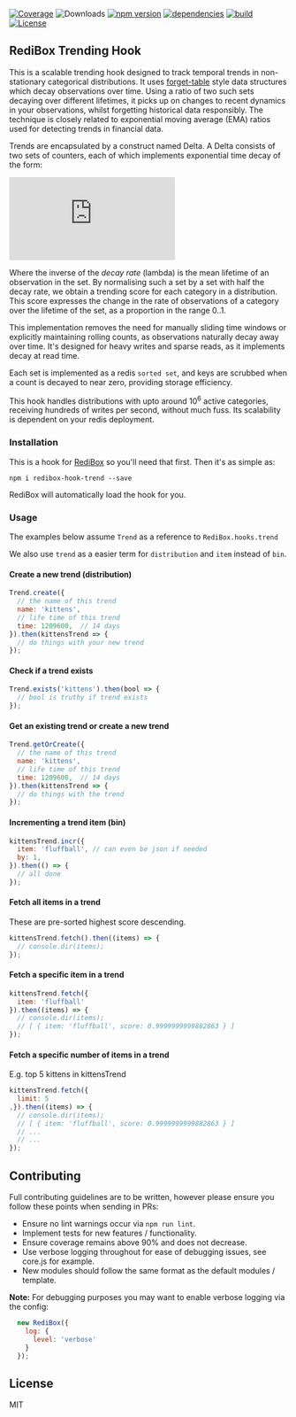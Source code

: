 [![Coverage](https://coveralls.io/repos/github/redibox/trend/badge.svg?branch=master)](https://coveralls.io/github/redibox/trend?branch=master)
![Downloads](https://img.shields.io/npm/dt/redibox-hook-cache.svg)
[![npm version](https://img.shields.io/npm/v/redibox-hook-trend.svg)](https://www.npmjs.com/package/redibox-hook-trend)
[![dependencies](https://img.shields.io/david/redibox/trend.svg)](https://david-dm.org/redibox/trend)
[![build](https://travis-ci.org/redibox/trend.svg)](https://travis-ci.org/redibox/trend)
[![License](https://img.shields.io/npm/l/redibox-hook-trend.svg)](/LICENSE)

## RediBox Trending Hook

This is a scalable trending hook designed to track temporal trends in non-stationary categorical distributions. It uses [forget-table](https://github.com/bitly/forgettable/) style data structures which decay observations over time. Using a ratio of two such sets decaying over different lifetimes, it picks up on changes to recent dynamics in your observations, whilst forgetting historical data responsibly. The technique is closely related to exponential moving average (EMA) ratios used for detecting trends in financial data.

Trends are encapsulated by a construct named Delta. A Delta consists of two sets of counters, each of which implements exponential time decay of the form:

![equation](http://latex.codecogs.com/gif.latex?X_t_1%3DX_t_0%5Ctimes%7Be%5E%7B-%5Clambda%5Ctimes%7Bt%7D%7D%7D)

Where the inverse of the _decay rate_ (lambda) is the mean lifetime of an observation in the set. By normalising such a set by a set with half the decay rate, we obtain a trending score for each category in a distribution. This score expresses the change in the rate of observations of a category over the lifetime of the set, as a proportion in the range 0..1.

This implementation removes the need for manually sliding time windows or explicitly maintaining rolling counts, as observations naturally decay away over time. It's designed for heavy writes and sparse reads, as it implements decay at read time.

Each set is implemented as a redis `sorted set`, and keys are scrubbed when a count is decayed to near zero, providing storage efficiency.

This hook handles distributions with upto around 10<sup>6</sup> active categories, receiving hundreds of writes per second, without much fuss. Its scalability is dependent on your redis deployment.


### Installation

This is a hook for [RediBox](https://github.com/redibox/core) so you'll need that first.
Then it's as simple as:
 ```shell
 npm i redibox-hook-trend --save
 ```

RediBox will automatically load the hook for you.

### Usage

The examples below assume `Trend` as a reference to `RediBox.hooks.trend`

We also use `trend` as a easier term for `distribution` and `item` instead of `bin`.

#### Create a new trend (distribution)

```js
Trend.create({
  // the name of this trend
  name: 'kittens',
  // life time of this trend
  time: 1209600,  // 14 days
}).then(kittensTrend => {
  // do things with your new trend
});
```

#### Check if a trend exists

```js
Trend.exists('kittens').then(bool => {
  // bool is truthy if trend exists
});
```

#### Get an existing trend or create a new trend

```js
Trend.getOrCreate({
  // the name of this trend
  name: 'kittens',
  // life time of this trend
  time: 1209600,  // 14 days
}).then(kittensTrend => {
  // do things with the trend
});
```

#### Incrementing a trend item (bin)

```js
kittensTrend.incr({
  item: 'fluffball', // can even be json if needed
  by: 1,
}).then(() => {
  // all done
});
```

#### Fetch all items in a trend

These are pre-sorted highest score descending.

```js
kittensTrend.fetch().then((items) => {
  // console.dir(items);
});
```

#### Fetch a specific item in a trend

```js
kittensTrend.fetch({
  item: 'fluffball'
}).then((items) => {
  // console.dir(items);
  // [ { item: 'fluffball', score: 0.9999999999882863 } ]
});
```


#### Fetch a specific number of items in a trend

E.g. top 5 kittens in kittensTrend

```js
kittensTrend.fetch({
  limit: 5
,}).then((items) => {
  // console.dir(items);
  // [ { item: 'fluffball', score: 0.9999999999882863 } ]
  // ...
  // ...
});
```


## Contributing

Full contributing guidelines are to be written, however please ensure you follow these points when sending in PRs:

- Ensure no lint warnings occur via `npm run lint`.
- Implement tests for new features / functionality.
- Ensure coverage remains above 90% and does not decrease.
- Use verbose logging throughout for ease of debugging issues, see core.js for example.
- New modules should follow the same format as the default modules / template.

**Note:** For debugging purposes you may want to enable verbose logging via the config:

```javascript
  new RediBox({
    log: {
      level: 'verbose'
    }
  });
```

## License

MIT
